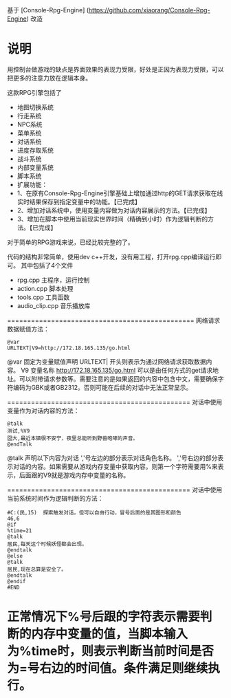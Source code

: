 基于 [Console-Rpg-Engine] (https://github.com/xiaorang/Console-Rpg-Engine) 改造



# 说明

用控制台做游戏的缺点是界面效果的表现力受限，好处是正因为表现力受限，可以把更多的注意力放在逻辑本身。

这款RPG引擎包括了

- 地图切换系统
- 行走系统
- NPC系统
- 菜单系统
- 对话系统
- 进度存取系统
- 战斗系统
- 内部变量系统
- 脚本系统
- 扩展功能：
- 1、在原有Console-Rpg-Engine引擎基础上增加通过http的GET请求获取在线实时结果保存到指定变量中的功能。【已完成】
- 2、增加对话系统中，使用变量内容做为对话内容展示的方法。【已完成】
- 3、增加在脚本中使用当前现实世界时间（精确到小时）作为逻辑判断的方法。【已完成】

对于简单的RPG游戏来说，已经比较完整的了。

代码的结构非常简单，使用dev c++开发，没有用工程，打开rpg.cpp编译运行即可。
其中包括了4个文件

- rpg.cpp 主程序，运行控制
- action.cpp 脚本处理
- tools.cpp 工具函数
- audio_clip.cpp 音乐播放库


===============================================
网络请求数据赋值方法：
```shell
@var
URLTEXT|V9=http://172.18.165.135/go.html
```

@var 固定为变量赋值声明
URLTEXT|  开头则表示为通过网络请求获取数据内容。
V9        变量名称
http://172.18.165.135/go.html 可以是由任何方式的get请求地址。可以附带请求参数等。需要注意的是如果返回的内容中包含中文，需要确保字符编码为GBK或者GB2312。否则可能在后续的对话中无法正常显示。


==============================================
对话中使用变量作为对话内容的方法：
```shell
@talk
测试,%V9
囧大,最近本镇很不安宁，夜里总能听到野兽咆哮的声音。
@endTalk
```
@talk 声明以下内容为对话
','号左边的部分表示对话角色名称。
','号右边的部分表示对话的内容。如果需要从游戏内存变量中获取内容。则第一个字符需要用%来表示，后面跟的V9就是游戏内存中变量的名称。


==============================================
对话中使用当前系统时间作为逻辑判断的方法：
```shell
#C:(民,15)  探索触发对话，但可以自由行动，冒号后面的是其图形和颜色
46,6
@if
%time=21
@talk
居民,每天这个时候妖怪都会出现。
@endtalk
@else
@talk
居民,现在总算是安全了。
@endtalk
@endif
#END
```

正常情况下%号后跟的字符表示需要判断的内存中变量的值，当脚本输入为%time时，则表示判断当前时间是否为=号右边的时间值。条件满足则继续执行。
===============================================

